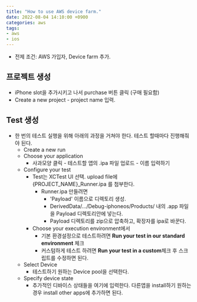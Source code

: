 ```yaml
---
title: "How to use AWS device farm."
date: 2022-08-04 14:10:00 +0900
categories: aws
tags:
- aws
- ios
---
```


- 전제 조건: AWS 가입자, Device farm 추가.

프로젝트 생성
---------

- iPhone slot을 추가시키고 나서 purchase 버튼 클릭 (구매 필요함)
- Create a new project - project name 입력.

Test 생성
---------

- 한 번의 테스트 실행을 위해 아래의 과정을 거쳐야 한다. 테스트 할때마다 진행해줘야 된다.
  - Create a new run
  - Choose your application
    - 사과모양 클릭 - 테스트할 앱의 .ipa 파일 업로드 - 이름 입력하기
  - Configure your test
    - Test는 XCTest UI 선택. upload file에 {PROJECT_NAME}_Runner.ipa 를 첨부한다.
      - Runner.ipa 만들려면
        - 'Payload' 이름으로 디렉토리 생성.
        - DerivedData/.../Debug-iphoneos/Products/ 내의 .app 파일을 Payload 디렉토리안에 넣는다.
        - Payload 디렉토리를 zip으로 압축하고, 확장자를 ipa로 바꾼다.
    - Choose your execution environment에서 
      - 기본 환경설정으로 테스트하려면 **Run your test in our standard environment** 체크
      - 커스텀하게 테스트 하려면 **Run your test in a custom**체크 후 스크립트를 수정하면 된다.
  - Select Device
    - 테스트하기 원하는 Device pool을 선택한다.
  - Specify device state
    - 추가적인 디바이스 상태들을 여기에 입력한다. 다른앱을 install하기 원하는 경우 install other apps에 추가하면 된다.

